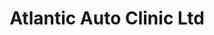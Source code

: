 ---
title: "Atlantic Auto Clinic Ltd"
url: /toronto/atlantic-auto-clinic-ltd/
shop: Autowerkstatt
---
